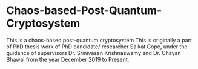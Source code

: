 # Chaos-based-Post-Quantum-Cryptosystem
This is a chaos-based post-quantum cryptosystem
This is originally a part of PhD thesis work of PhD candidate/ researcher Saikat Gope, under the guidance of supervisors Dr. Srinivasan Krishnaswamy and Dr. Chayan Bhawal from the year December 2019 to Present.
